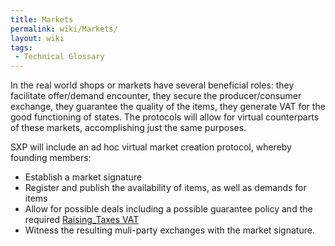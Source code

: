 ```yaml
---
title: Markets
permalink: wiki/Markets/
layout: wiki
tags:
 - Technical Glossary
---
```


In the real world shops or markets have several beneficial roles: they
facilitate offer/demand encounter, they secure the producer/consumer
exchange, they guarantee the quality of the items, they generate VAT for
the good functioning of states. The protocols will allow for virtual
counterparts of these markets, accomplishing just the same purposes.

SXP will include an ad hoc virtual market creation protocol, whereby
founding members:

-   Establish a market signature
-   Register and publish the availability of items, as well as demands
    for items
-   Allow for possible deals including a possible guarantee policy and
    the required [Raising\_Taxes VAT](/wiki/Raising_Taxes_VAT "wikilink")
-   Witness the resulting muli-party exchanges with the
    market signature.

